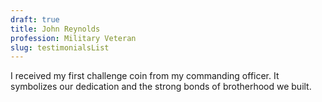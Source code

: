 ```yaml
---
draft: true
title: John Reynolds
profession: Military Veteran
slug: testimonialsList
---
```


I received my first challenge coin from my commanding officer. It symbolizes our dedication and the strong bonds of brotherhood we built.